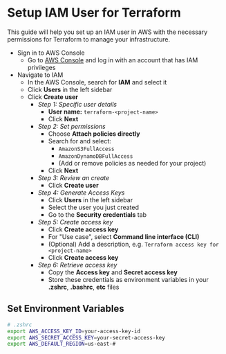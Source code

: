 # Setup IAM User for Terraform

This guide will help you set up an IAM user in AWS with the necessary permissions for Terraform to manage your infrastructure.

- Sign in to AWS Console
  - Go to [AWS Console](https://console.aws.amazon.com/) and log in with an account that has IAM privileges
- Navigate to IAM
  - In the AWS Console, search for **IAM** and select it
  - Click **Users** in the left sidebar
  - Click **Create user**
    - _Step 1: Specific user details_
      - **User name:** `terraform-<project-name>`
      - Click **Next**
    - _Step 2: Set permissions_
      - Choose **Attach policies directly**
      - Search for and select:
        - `AmazonS3FullAccess`
        - `AmazonDynamoDBFullAccess`
        - (Add or remove policies as needed for your project)
      - Click **Next**
    - _Step 3: Review an create_
      - Click **Create user**
    - _Step 4: Generate Access Keys_
      - Click **Users** in the left sidebar
      - Select the user you just created
      - Go to the **Security credentials** tab
    - _Step 5: Create access key_
      - Click **Create access key**
      - For "Use case", select **Command line interface (CLI)**
      - (Optional) Add a description, e.g. `Terraform access key for <project-name>`
      - Click **Create access key**
    - _Step 6: Retrieve access key_
      - Copy the **Access key** and **Secret access key**
      - Store these credentials as environment variables in your **.zshrc**, **.bashrc**, **etc** files

## Set Environment Variables

```sh
# .zshrc
export AWS_ACCESS_KEY_ID=your-access-key-id
export AWS_SECRET_ACCESS_KEY=your-secret-access-key
export AWS_DEFAULT_REGION=us-east-#
```
